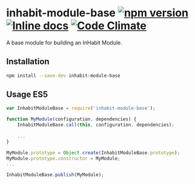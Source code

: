 # inhabit-module-base [![npm version](https://badge.fury.io/js/inhabit-module-base.svg)](https://badge.fury.io/js/inhabit-module-base) [![Inline docs](http://inch-ci.org/github/rand0me/node-inhabit-module-base.svg?branch=master)](http://inch-ci.org/github/rand0me/node-inhabit-module-base) [![Code Climate](https://codeclimate.com/github/rand0me/node-inhabit-module-base/badges/gpa.svg)](https://codeclimate.com/github/rand0me/node-inhabit-module-base)

A base module for building an InHabit Module.

## Installation
```sh
npm install --save-dev inhabit-module-base
```

## Usage ES5
```javascript
var InhabitModuleBase = require('inhabit-module-base');

function MyModule(configuration, dependencies) {
    InhabitModuleBase.call(this, configuration, dependencies);
    
    ...
}

MyModule.prototype = Object.create(InhabitModuleBase.prototype);
MyModule.prototype.constructor = MyModule;
...

InhabitModuleBase.publish(MyModule);
```